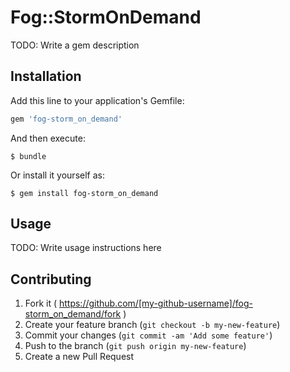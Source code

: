 # Fog::StormOnDemand

TODO: Write a gem description

## Installation

Add this line to your application's Gemfile:

```ruby
gem 'fog-storm_on_demand'
```

And then execute:

    $ bundle

Or install it yourself as:

    $ gem install fog-storm_on_demand

## Usage

TODO: Write usage instructions here

## Contributing

1. Fork it ( https://github.com/[my-github-username]/fog-storm_on_demand/fork )
2. Create your feature branch (`git checkout -b my-new-feature`)
3. Commit your changes (`git commit -am 'Add some feature'`)
4. Push to the branch (`git push origin my-new-feature`)
5. Create a new Pull Request
